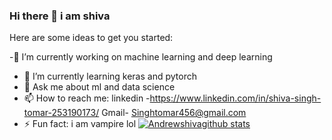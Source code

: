 ### Hi there 👋 i am shiva 




Here are some ideas to get you started:

 -🔭 I’m currently working on machine learning and deep learning 
- 🌱 I’m currently learning keras and pytorch
- 💬 Ask me about ml and data science
- 📫 How to reach me: 
linkedin -https://www.linkedin.com/in/shiva-singh-tomar-253190173/
Gmail- Singhtomar456@gmail.com
- ⚡ Fun fact:  i am vampire lol
[![Andrewshivagithub stats](https://github-readme-stats.vercel.app/api?username=andrewshiva)](https://github.com/andrewshiva/github-readme-stats)

